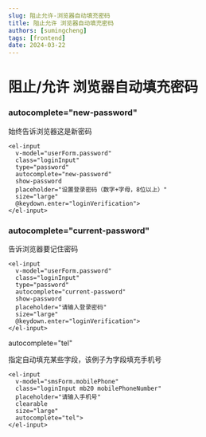 ```yaml
---
slug: 阻止允许-浏览器自动填充密码
title: 阻止允许 浏览器自动填充密码
authors: [sumingcheng]
tags: [frontend]
date: 2024-03-22
---
```


# 阻止/允许 浏览器自动填充密码



 

### autocomplete="new-password"  

始终告诉浏览器这是新密码

```
<el-input 
  v-model="userForm.password" 
  class="loginInput" 
  type="password" 
  autocomplete="new-password"
  show-password 
  placeholder="设置登录密码（数字+字母，8位以上）" 
  size="large" 
  @keydown.enter="loginVerification">
</el-input>
```
### autocomplete="current-password"  

告诉浏览器要记住密码

```
<el-input 
  v-model="userForm.password" 
  class="loginInput" 
  type="password" 
  autocomplete="current-password"
  show-password 
  placeholder="请输入登录密码" 
  size="large" 
  @keydown.enter="loginVerification">
</el-input>
```

autocomplete="tel"

指定自动填充某些字段，该例子为字段填充手机号

```
<el-input 
  v-model="smsForm.mobilePhone" 
  class="loginInput mb20 mobilePhoneNumber" 
  placeholder="请输入手机号"
  clearable 
  size="large"
  autocomplete="tel">
</el-input>
```